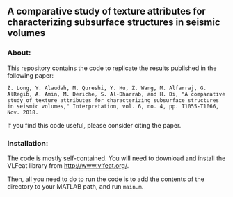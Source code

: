 

## A comparative study of texture attributes for characterizing subsurface structures in seismic volumes 

###  About: 

This repository contains the code to replicate the results published in the following paper: 

```
Z. Long, Y. Alaudah, M. Qureshi, Y. Hu, Z. Wang, M. Alfarraj, G. AlRegib, A. Amin, M. Deriche, S. Al-Dharrab, and H. Di, "A comparative study of texture attributes for characterizing subsurface structures in seismic volumes," Interpretation, vol. 6, no. 4, pp. T1055-T1066, Nov. 2018.
```

If you find this code useful, please consider citing the paper. 

### Installation: 

The code is mostly self-contained. You will need to download and install the VLFeat library from http://www.vlfeat.org/.

Then, all you need to do to run the code is to add the contents of the directory to your MATLAB path, and run `main.m`.  
